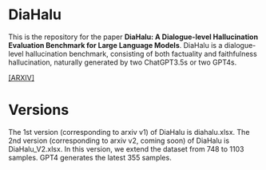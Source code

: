 # DiaHalu
This is the repository for the paper **DiaHalu: A Dialogue-level Hallucination Evaluation Benchmark for Large Language Models**.
DiaHalu is a dialogue-level hallucination benchmark, consisting of both factuality and faithfulness hallucination, naturally generated by two ChatGPT3.5s or two GPT4s.

[[ARXIV]](https://arxiv.org/abs/2403.00896)

# Versions
The 1st version (corresponding to arxiv v1) of DiaHalu is diahalu.xlsx.
The 2nd version (corresponding to arxiv v2, coming soon) of DiaHalu is DiaHalu_V2.xlsx. In this version, we extend the dataset from 748 to 1103 samples. 
GPT4 generates the latest 355 samples.

